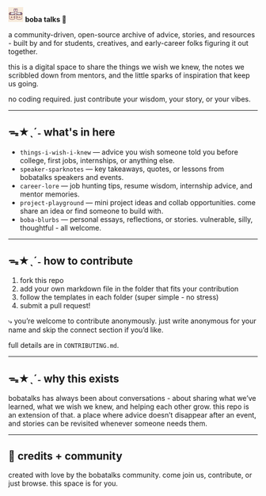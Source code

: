 <img src="./images/bobatalks.png" alt="logo" width="30"/> **boba talks 🍵**

a community-driven, open-source archive of advice, stories, and resources - built by and for students, creatives, and early-career folks figuring it out together.  

this is a digital space to share the things we wish we knew, the notes we scribbled down from mentors, and the little sparks of inspiration that keep us going.  

no coding required. just contribute your wisdom, your story, or your vibes.  

---

## ᯓ★ˎˊ˗ what's in here  

- `things-i-wish-i-knew` — advice you wish someone told you before college, first jobs, internships, or anything else.  
- `speaker-sparknotes` — key takeaways, quotes, or lessons from bobatalks speakers and events.  
- `career-lore` — job hunting tips, resume wisdom, internship advice, and mentor memories.  
- `project-playground` — mini project ideas and collab opportunities. come share an idea or find someone to build with.  
- `boba-blurbs` — personal essays, reflections, or stories. vulnerable, silly, thoughtful - all welcome.  

---

## ᯓ★ˎˊ˗ how to contribute  

1. fork this repo  
2. add your own markdown file in the folder that fits your contribution  
3. follow the templates in each folder (super simple - no stress)  
4. submit a pull request!  

⤷ you’re welcome to contribute anonymously. just write anonymous for your name and skip the connect section if you’d like.

full details are in `CONTRIBUTING.md`.  

---

## ᯓ★ˎˊ˗ why this exists  

bobatalks has always been about conversations - about sharing what we’ve learned, what we wish we knew, and helping each other grow. this repo is an extension of that. a place where advice doesn’t disappear after an event, and stories can be revisited whenever someone needs them.  

---

## 🍡 credits + community  

created with love by the bobatalks community. come join us, contribute, or just browse. this space is for you.  

